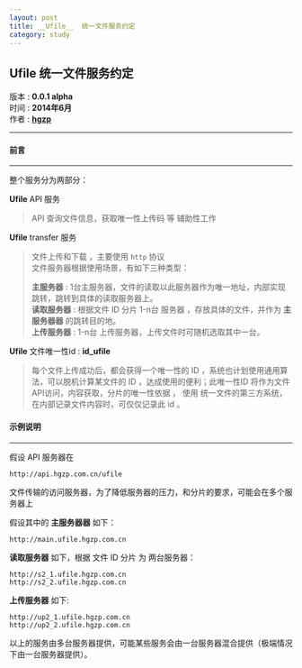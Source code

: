 ```yaml
---
layout: post
title: __Ufile__  统一文件服务约定
category: study
---
```


## __Ufile__  统一文件服务约定

版本 : __0.0.1 alpha__  
时间 : __2014年6月__  
作者 : [__hgzp__](http://www.hgzp.com.cn)

---


#### 前言
---

整个服务分为两部分：

__Ufile__  API  服务  

> API 查询文件信息，获取唯一性上传码 等 辅助性工作

__Ufile__  transfer 服务 

>文件上传和下载 ，主要使用 `http` 协议  
>文件服务器根据使用场景，有如下三种类型：  
>
>__主服务器__ : 1台主服务器，文件的读取以此服务器作为唯一地址，内部实现跳转，跳转到具体的读取服务器上。      
>__读取服务器__ : 根据文件 ID 分片 1-n台 服务器 ，存放具体的文件，并作为 __主服务器器__ 的跳转目的地。  
>__上传服务器__ : 1-n台 上传服务器，上传文件时可随机选取其中一台。   

__Ufile__ 文件唯一性id : __id\_ufile__

>每个文件上传成功后，都会获得一个唯一性的 ID ，系统也计划使用通用算法，可以脱机计算某文件的 ID ，达成使用的便利；此唯一性ID 将作为文件 API访问，内容获取，分片的唯一性依据 ， 使用 统一文件的第三方系统，在内部记录文件内容时，可仅仅记录此 id 。




#### 示例说明
---

假设 API 服务器在 

	http://api.hgzp.com.cn/ufile

文件传输的访问服务器，为了降低服务器的压力，和分片的要求，可能会在多个服务器上  

假设其中的 __主服务器器__ 如下：

	http://main.ufile.hgzp.com.cn

__读取服务器__ 如下，根据 文件 ID 分片 为 两台服务器：

	http://s2_1.ufile.hgzp.com.cn
	http://s2_2.ufile.hgzp.com.cn

__上传服务器__ 如下:

	http://up2_1.ufile.hgzp.com.cn
	http://up2_2.ufile.hgzp.com.cn

以上的服务由多台服务器提供，可能某些服务会由一台服务器混合提供（极端情况下由一台服务器提供）。
	
	








